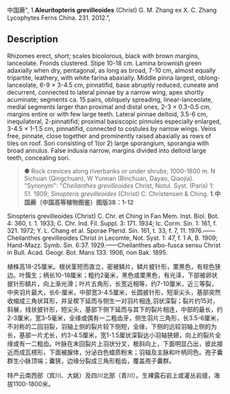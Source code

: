 中国蕨",
1.**Aleuritopteris grevilleoides** (Christ) G. M. Zhang ex X. C. Zhang Lycophytes Ferns China. 231. 2012.",

## Description
Rhizomes erect, short; scales bicolorous, black with brown margins, lanceolate. Fronds clustered. Stipe 10-18 cm. Lamina brownish green adaxially when dry, pentagonal, as long as broad, 7-10 cm, almost equally tripartite, leathery, with white farina abaxially. Middle pinna largest, oblong-lanceolate, 6-9 × 3-4.5 cm, pinnatifid, base abruptly reduced, cuneate and decurrent, connected to lateral pinnae by a narrow wing, apex shortly acuminate; segments ca. 15 pairs, obliquely spreading, linear-lanceolate, medial segments larger than proximal and distal ones, 2-3 × 0.3-0.5 cm, margins entire or with few large teeth. Lateral pinnae deltoid, 3.5-6 cm, inequilateral, 2-pinnatifid; proximal basiscopic pinnules especially enlarged, 3-4.5 × 1-1.5 cm, pinnatifid, connected to costules by narrow wings. Veins free, pinnate, close together and prominently raised abaxially as rows of tiles on roof. Sori consisting of 1(or 2) large sporangium, sporangia with broad annulus. False indusia narrow, margins divided into deltoid large teeth, concealing sori.

> ● Rock crevices along riverbanks or under shrubs; 1000-1800 m. N Sichuan (Qingchuan), W Yunnan (Binchuan, Dayao, Qiaojia).
  "Synonym": "*Cheilanthes grevilleoides* Christ, Notul. Syst. (Paris) 1: 51. 1909; *Sinopteris grevilleoides* (Christ) C. Christensen &amp; Ching.
**1.中国蕨（中国高等植物图鉴）图版38：1-12**

Sinopteris grevilleoides (Christ) C. Chr. et Ching in Fan Mem. Inst. Biol. Bot. 4: 360, t. 1. 1933; C. Chr. Ind. Fil. Suppl. 3: 171. 1934; Ic. Corm. Sin. 1: 161, f. 321. 1972; Y. L. Chang et al. Sporae Pterid. Sin. 161, t. 33, f. 7, 11. 1976.——Cheilanthes grevilleoides Christ in Lecomte, Not. Syst. 1: 47, f. 1 A, B. 1909; Hand-Mazz. Symb. Sin. 6:37. 1929.——Cheilanthes albo-fusca sensu Christ in Bull. Acad. Geogr. Bot. Mans 133. 1906, non Bak. 1895.

植株高18-25厘米。根状茎短而直立，密被鳞片，鳞片披针形，栗黑色，有棕色狭边。叶簇生；柄长10-18厘米；粗约2毫米，黑色或栗黑色，有光泽，下部被卵状披针形鳞片，向上渐光滑；叶片五角形，长宽近相等，约7-10厘米，近三等裂，中央羽片最大，长6-厘米，中部宽3-4.5厘米，长圆披针形，短渐尖头，基部突然收缩成三角状耳形，并呈楔下延而与侧生一对羽片相连,羽状深裂；裂片约15对，斜展，线状披针形，短尖头，基部下侧下延而与其下的裂片相连，中部的最长，约2-3厘米，宽3-5毫米，全缘或偶有一二粗齿牙，侧生羽片三角形，长3.5-6厘米，不对称的二回羽裂，羽轴上侧的裂片较下侧短，全缘，下侧的远较羽轴上侧的为长，基部一片尤长，约3-4.5厘米，宽1-1.5厘状深裂达小羽轴狭翅，向上的裂片全缘或有一二粗齿。叶脉在末回裂片上羽状分叉，极斜向上，下面明显凸出，彼此接近而成瓦楞形，下面被腺体，分泌白色蜡质粉末；羽轴及主脉和叶柄同色。孢子囊群生小脉顶端；囊狭，边缘分裂成三角形粗齿，覆盖孢子囊群。

特产云南西部（宾川、大姚）及四川北部（青川）。生裸露石岩上或灌丛岩缝，海拔1100-1800米。
